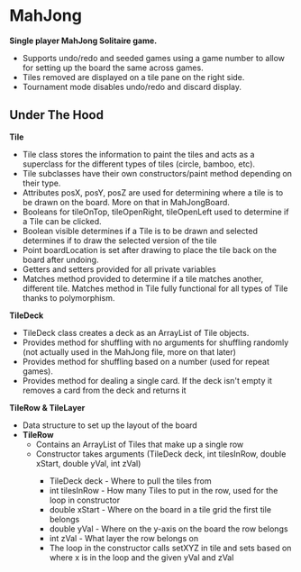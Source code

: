 # MahJong
<b>Single player MahJong Solitaire game.</b>
<ul>
  <li>Supports undo/redo and seeded games using a game number to allow for setting up the board the same across games. 
  <li>Tiles removed are displayed on a tile pane on the right side. </li>
  <li>Tournament mode disables undo/redo and discard display.</li>
</ul>

<h2>Under The Hood</h2>

<b>Tile</b>
<ul>
  <li>Tile class stores the information to paint the tiles and acts as a superclass for the different types of tiles (circle, bamboo, etc).</li>
  <li>Tile subclasses have their own constructors/paint method depending on their type.</li>  
  <li>Attributes posX, posY, posZ are used for determining where a tile is to be drawn on the board. More on that in MahJongBoard.</li>
  <li>Booleans for tileOnTop, tileOpenRight, tileOpenLeft used to determine if a Tile can be clicked.</li>
  <li>Boolean visible determines if a Tile is to be drawn and selected determines if to draw the selected version of the tile</li>
  <li>Point boardLocation is set after drawing to place the tile back on the board after undoing.</li>
  <li>Getters and setters provided for all private variables</li>
  <li>Matches method provided to determine if a tile matches another, different tile. Matches method in Tile fully functional for all types of Tile thanks to polymorphism.</li>
</ul>

<b>TileDeck</b>
<ul>
  <li>TileDeck class creates a deck as an ArrayList of Tile objects.</li>
  <li>Provides method for shuffling with no arguments for shuffling randomly (not actually used in the MahJong file, more on that later)</li>
  <li>Provides method for shuffling based on a number (used for repeat games). </li>
  <li>Provides method for dealing a single card. If the deck isn't empty it removes a card from the deck and returns it </li>
</ul>

<b>TileRow & TileLayer</b>
<ul>
  <li>Data structure to set up the layout of the board<li>
  <b>TileRow</b>
  <ul>
    <li>Contains an ArrayList of Tiles that make up a single row</li>
    <li>Constructor takes arguments (TileDeck deck, int tilesInRow, double xStart, double yVal, int zVal)</li>
    <ul>
      <li>TileDeck deck - Where to pull the tiles from</li>
      <li>int tilesInRow - How many Tiles to put in the row, used for the loop in constructor</li>
      <li>double xStart - Where on the board in a tile grid the first tile belongs</li>
      <li>double yVal - Where on the y-axis on the board the row belongs</li>
      <li>int zVal - What layer the row belongs on</li>
      <li>The loop in the constructor calls setXYZ in tile and sets based on where x is in the loop and the given yVal and zVal</li>
    </ul>
  </ul>
</ul>
